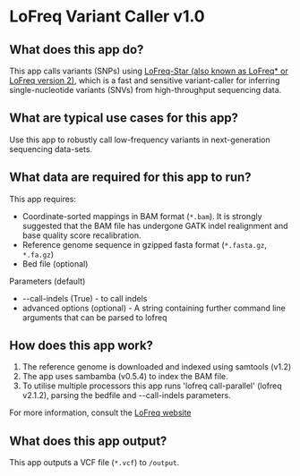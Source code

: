 # LoFreq Variant Caller v1.0

## What does this app do?
This app calls variants (SNPs) using [LoFreq-Star (also known as LoFreq* or LoFreq version 2)](https://csb5.github.io/lofreq/), which is a fast and sensitive variant-caller for inferring single-nucleotide variants (SNVs) from high-throughput sequencing data.

## What are typical use cases for this app?
Use this app to robustly call low-frequency variants in next-generation sequencing data-sets.

## What data are required for this app to run?
This app requires:
- Coordinate-sorted mappings in BAM format (`*.bam`). It is strongly suggested that the BAM file has undergone GATK indel realignment and base quality score recalibration.
- Reference genome sequence in gzipped fasta format (`*.fasta.gz`, `*.fa.gz`)
- Bed file (optional)

Parameters (default)
- --call-indels (True) - to call indels 
- advanced options (optional) - A string containing further command line arguments that can be parsed to lofreq

## How does this app work?
1. The reference genome is downloaded and indexed using samtools (v1.2)
2. The app uses sambamba (v0.5.4) to index the BAM file.
3. To utilise multiple processors this app runs 'lofreq call-parallel' (lofreq v2.1.2), parsing the bedfile and --call-indels parameters. 

For more information, consult the [LoFreq website](http://csb5.github.io/lofreq/)

## What does this app output?
This app outputs a VCF file (`*.vcf`) to `/output`.

